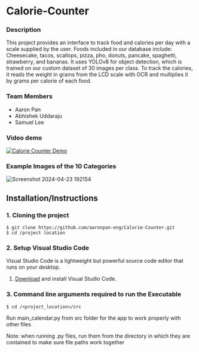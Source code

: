 # Calorie-Counter
### Description
This project provides an interface to track food and calories per day with a scale supplied by the user. Foods included in our database include: Cheesecake, tacos, scallops, pizza, pho, donuts, pancake, spaghetti, strawberry, and bananas. It uses YOLOv8 for object detection, which is trained on our custom dataset of 30 images per class. To track the calories, it reads the weight in grams from the LCD scale with OCR and multiplies it by grams per calorie of each food.

### Team Members
- Aaron Pan
- Abhishek Uddaraju
- Samuel Lee

### Video demo
[![Calorie Counter Demo](https://img.youtube.com/vi/Ai11VdWSU5A/0.jpg)](https://www.youtube.com/watch?v=Ai11VdWSU5A)

### Example Images of the 10 Categories
![Screenshot 2024-04-23 192154](https://github.com/aaronpan-eng/Calorie-Counter/assets/91743944/7652ddce-0ed4-4733-9be6-4e45facfe54e)

## Installation/Instructions 

### 1. Cloning the project
```
$ git clone https://github.com/aaronpan-eng/Calorie-Counter.git
$ cd /project location
```

### 2. Setup Visual Studio Code

Visual Studio Code is a lightweight but powerful source code editor that runs on your desktop.

1. [Download](https://code.visualstudio.com/) and install Visual Studio Code.

### 3. Command line arguments required to run the Executable
```
$ cd /<project_location>/src
```
Run main_calendar.py from src folder for the app to work properly with other files

Note: when running .py files, run them from the directory in which they are contained to make sure file paths work together
